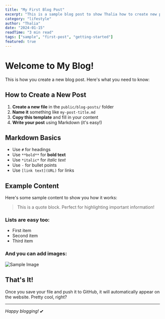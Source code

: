 ```yaml
---
title: "My First Blog Post"
excerpt: "This is a sample blog post to show Thalia how to create new posts."
category: "lifestyle"
author: "Thalia"
date: "2024-01-15"
readTime: "3 min read"
tags: ["sample", "first-post", "getting-started"]
featured: true
---
```


# Welcome to My Blog!

This is how you create a new blog post. Here's what you need to know:

## How to Create a New Post

1. **Create a new file** in the `public/blog-posts/` folder
2. **Name it** something like `my-post-title.md`
3. **Copy this template** and fill in your content
4. **Write your post** using Markdown (it's easy!)

## Markdown Basics

- Use `#` for headings
- Use `**bold**` for **bold text**
- Use `*italic*` for *italic text*
- Use `-` for bullet points
- Use `[link text](URL)` for links

## Example Content

Here's some sample content to show you how it works:

> This is a quote block. Perfect for highlighting important information!

### Lists are easy too:

- First item
- Second item
- Third item

### And you can add images:

![Sample Image](https://via.placeholder.com/600x400)

## That's It!

Once you save your file and push it to GitHub, it will automatically appear on the website. Pretty cool, right?

---

*Happy blogging! 💕*
